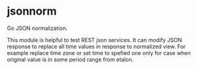 # jsonnorm

Go JSON normalization.

This module is helpful to test REST json services. It can modify JSON
response to replace all time values in response to normalized view.
For example replace time zone or set time to spefied one only for case when
original value is in some period range from etalon.
